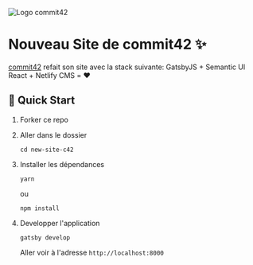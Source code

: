 ![Logo commit42](/assets/logo-c42.png)

# Nouveau Site de commit42 :sparkles:

[commit42](https://www.commit42.fr/) refait son site avec la stack suivante: GatsbyJS + Semantic UI React + Netlify CMS = :heart:

## :rocket: Quick Start

1.  Forker ce repo
1.  Aller dans le dossier
    ``` 
    cd new-site-c42
    ```
1.  Installer les dépendances
       ```
       yarn
       ```
       ou
       ```
       npm install
       ```
       
1.  Developper l'application
    ``` 
    gatsby develop
    ```

    Aller voir à l'adresse ```http://localhost:8000```